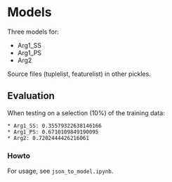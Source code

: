 # Models

Three models for:
* Arg1_SS
* Arg1_PS
* Arg2

Source files (tuplelist, featurelist) in other pickles.

## Evaluation
When testing on a selection (10%) of the training data:
````
* Arg1_SS: 0.35579322638146166
* Arg1_PS: 0.6710109849190095
* Arg2: 0.7202444426216061

````

### Howto
For usage, see `json_to_model.ipynb`.
